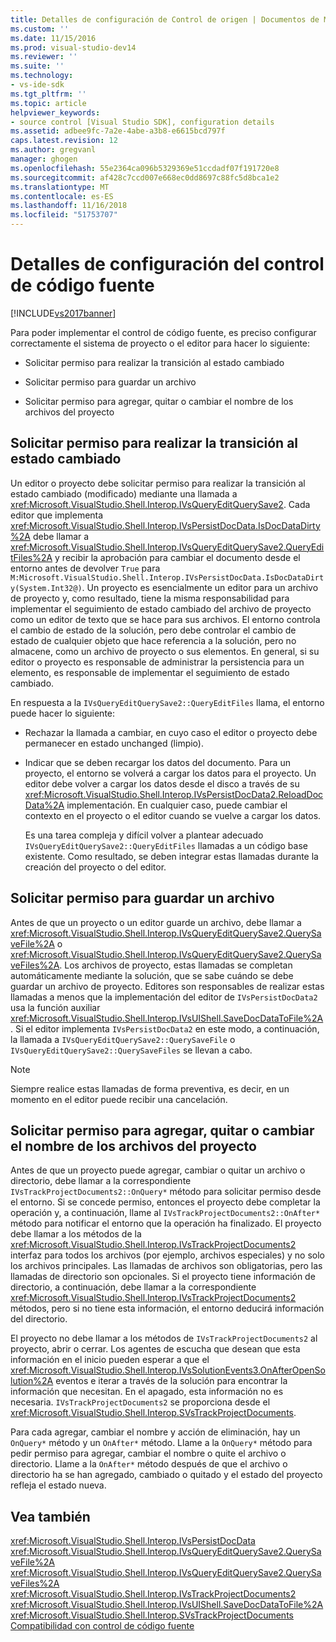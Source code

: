 ```yaml
---
title: Detalles de configuración de Control de origen | Documentos de Microsoft
ms.custom: ''
ms.date: 11/15/2016
ms.prod: visual-studio-dev14
ms.reviewer: ''
ms.suite: ''
ms.technology:
- vs-ide-sdk
ms.tgt_pltfrm: ''
ms.topic: article
helpviewer_keywords:
- source control [Visual Studio SDK], configuration details
ms.assetid: adbee9fc-7a2e-4abe-a3b8-e6615bcd797f
caps.latest.revision: 12
ms.author: gregvanl
manager: ghogen
ms.openlocfilehash: 55e2364ca096b5329369e51ccdadf07f191720e8
ms.sourcegitcommit: af428c7ccd007e668ec0dd8697c88fc5d8bca1e2
ms.translationtype: MT
ms.contentlocale: es-ES
ms.lasthandoff: 11/16/2018
ms.locfileid: "51753707"
---
```

# <a name="source-control-configuration-details"></a>Detalles de configuración del control de código fuente
[!INCLUDE[vs2017banner](../../includes/vs2017banner.md)]

Para poder implementar el control de código fuente, es preciso configurar correctamente el sistema de proyecto o el editor para hacer lo siguiente:  
  
-   Solicitar permiso para realizar la transición al estado cambiado  
  
-   Solicitar permiso para guardar un archivo  
  
-   Solicitar permiso para agregar, quitar o cambiar el nombre de los archivos del proyecto  
  
## <a name="request-permission-to-transition-to-changed-state"></a>Solicitar permiso para realizar la transición al estado cambiado  
 Un editor o proyecto debe solicitar permiso para realizar la transición al estado cambiado (modificado) mediante una llamada a <xref:Microsoft.VisualStudio.Shell.Interop.IVsQueryEditQuerySave2>. Cada editor que implementa <xref:Microsoft.VisualStudio.Shell.Interop.IVsPersistDocData.IsDocDataDirty%2A> debe llamar a <xref:Microsoft.VisualStudio.Shell.Interop.IVsQueryEditQuerySave2.QueryEditFiles%2A> y recibir la aprobación para cambiar el documento desde el entorno antes de devolver `True` para `M:Microsoft.VisualStudio.Shell.Interop.IVsPersistDocData.IsDocDataDirty(System.Int32@)`. Un proyecto es esencialmente un editor para un archivo de proyecto y, como resultado, tiene la misma responsabilidad para implementar el seguimiento de estado cambiado del archivo de proyecto como un editor de texto que se hace para sus archivos. El entorno controla el cambio de estado de la solución, pero debe controlar el cambio de estado de cualquier objeto que hace referencia a la solución, pero no almacene, como un archivo de proyecto o sus elementos. En general, si su editor o proyecto es responsable de administrar la persistencia para un elemento, es responsable de implementar el seguimiento de estado cambiado.  
  
 En respuesta a la `IVsQueryEditQuerySave2::QueryEditFiles` llama, el entorno puede hacer lo siguiente:  
  
- Rechazar la llamada a cambiar, en cuyo caso el editor o proyecto debe permanecer en estado unchanged (limpio).  
  
- Indicar que se deben recargar los datos del documento. Para un proyecto, el entorno se volverá a cargar los datos para el proyecto. Un editor debe volver a cargar los datos desde el disco a través de su <xref:Microsoft.VisualStudio.Shell.Interop.IVsPersistDocData2.ReloadDocData%2A> implementación. En cualquier caso, puede cambiar el contexto en el proyecto o el editor cuando se vuelve a cargar los datos.  
  
  Es una tarea compleja y difícil volver a plantear adecuado `IVsQueryEditQuerySave2::QueryEditFiles` llamadas a un código base existente. Como resultado, se deben integrar estas llamadas durante la creación del proyecto o del editor.  
  
## <a name="request-permission-to-save-a-file"></a>Solicitar permiso para guardar un archivo  
 Antes de que un proyecto o un editor guarde un archivo, debe llamar a <xref:Microsoft.VisualStudio.Shell.Interop.IVsQueryEditQuerySave2.QuerySaveFile%2A> o <xref:Microsoft.VisualStudio.Shell.Interop.IVsQueryEditQuerySave2.QuerySaveFiles%2A>. Los archivos de proyecto, estas llamadas se completan automáticamente mediante la solución, que se sabe cuándo se debe guardar un archivo de proyecto. Editores son responsables de realizar estas llamadas a menos que la implementación del editor de `IVsPersistDocData2` usa la función auxiliar <xref:Microsoft.VisualStudio.Shell.Interop.IVsUIShell.SaveDocDataToFile%2A>. Si el editor implementa `IVsPersistDocData2` en este modo, a continuación, la llamada a `IVsQueryEditQuerySave2::QuerySaveFile` o `IVsQueryEditQuerySave2::QuerySaveFiles` se llevan a cabo.  
  
> [!NOTE]
>  Siempre realice estas llamadas de forma preventiva, es decir, en un momento en el editor puede recibir una cancelación.  
  
## <a name="request-permission-to-add-remove-or-rename-files-in-the-project"></a>Solicitar permiso para agregar, quitar o cambiar el nombre de los archivos del proyecto  
 Antes de que un proyecto puede agregar, cambiar o quitar un archivo o directorio, debe llamar a la correspondiente `IVsTrackProjectDocuments2::OnQuery*` método para solicitar permiso desde el entorno. Si se concede permiso, entonces el proyecto debe completar la operación y, a continuación, llame al `IVsTrackProjectDocuments2::OnAfter*` método para notificar el entorno que la operación ha finalizado. El proyecto debe llamar a los métodos de la <xref:Microsoft.VisualStudio.Shell.Interop.IVsTrackProjectDocuments2> interfaz para todos los archivos (por ejemplo, archivos especiales) y no solo los archivos principales. Las llamadas de archivos son obligatorias, pero las llamadas de directorio son opcionales. Si el proyecto tiene información de directorio, a continuación, debe llamar a la correspondiente <xref:Microsoft.VisualStudio.Shell.Interop.IVsTrackProjectDocuments2> métodos, pero si no tiene esta información, el entorno deducirá información del directorio.  
  
 El proyecto no debe llamar a los métodos de `IVsTrackProjectDocuments2` al proyecto, abrir o cerrar. Los agentes de escucha que desean que esta información en el inicio pueden esperar a que el <xref:Microsoft.VisualStudio.Shell.Interop.IVsSolutionEvents3.OnAfterOpenSolution%2A> eventos e iterar a través de la solución para encontrar la información que necesitan. En el apagado, esta información no es necesaria. `IVsTrackProjectDocuments2` se proporciona desde el <xref:Microsoft.VisualStudio.Shell.Interop.SVsTrackProjectDocuments>.  
  
 Para cada agregar, cambiar el nombre y acción de eliminación, hay un `OnQuery*` método y un `OnAfter*` método. Llame a la `OnQuery*` método para pedir permiso para agregar, cambiar el nombre o quite el archivo o directorio. Llame a la `OnAfter*` método después de que el archivo o directorio ha se han agregado, cambiado o quitado y el estado del proyecto refleja el estado nueva.  
  
## <a name="see-also"></a>Vea también  
 <xref:Microsoft.VisualStudio.Shell.Interop.IVsPersistDocData>   
 <xref:Microsoft.VisualStudio.Shell.Interop.IVsQueryEditQuerySave2.QuerySaveFile%2A>   
 <xref:Microsoft.VisualStudio.Shell.Interop.IVsQueryEditQuerySave2.QuerySaveFiles%2A>   
 <xref:Microsoft.VisualStudio.Shell.Interop.IVsTrackProjectDocuments2>   
 <xref:Microsoft.VisualStudio.Shell.Interop.IVsUIShell.SaveDocDataToFile%2A>   
 <xref:Microsoft.VisualStudio.Shell.Interop.SVsTrackProjectDocuments>   
 [Compatibilidad con control de código fuente](../../extensibility/internals/supporting-source-control.md)

